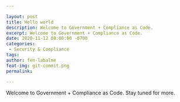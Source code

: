 ```yaml
---

layout: post
title: Hello world
description: Welcome to Government + Compliance as Code.
excerpt: Welcome to Government + Compliance as Code.
date: 2020-11-12 08:00:00 -0700
categories:
 - Security & Compliance
tags: 
author: fen-labalme
feat-img: git-commit.png
permalink: 

---
```


Welcome to Government + Compliance as Code. Stay tuned for more.